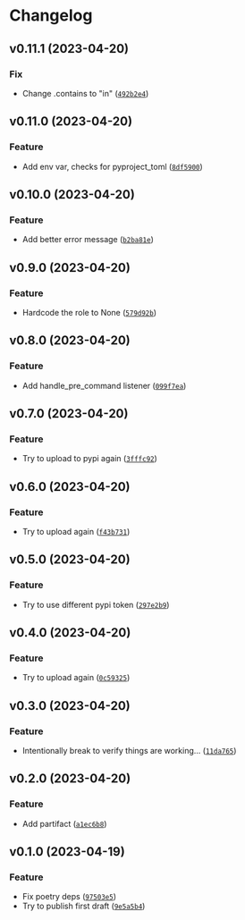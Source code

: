 # Changelog

<!--next-version-placeholder-->

## v0.11.1 (2023-04-20)
### Fix
* Change .contains to "in" ([`492b2e4`](https://github.com/timothestes/poc-poetry-partifact-plugin/commit/492b2e416ae4da64adb7e5376d9b0e135fb4b944))

## v0.11.0 (2023-04-20)
### Feature
* Add env var, checks for pyproject_toml ([`8df5900`](https://github.com/timothestes/poc-poetry-partifact-plugin/commit/8df5900277b864d745847e5ac643bc004a10d98a))

## v0.10.0 (2023-04-20)
### Feature
* Add better error message ([`b2ba81e`](https://github.com/timothestes/poc-poetry-partifact-plugin/commit/b2ba81eac99084e2b71708d4e1a128cf5c98b688))

## v0.9.0 (2023-04-20)
### Feature
* Hardcode the role to None ([`579d92b`](https://github.com/timothestes/poc-poetry-partifact-plugin/commit/579d92b9183af05304844cf6a7a41a36dc89e329))

## v0.8.0 (2023-04-20)
### Feature
* Add handle_pre_command listener ([`099f7ea`](https://github.com/timothestes/poc-poetry-partifact-plugin/commit/099f7eac92036567962f073767e43ec5b4b8b32f))

## v0.7.0 (2023-04-20)
### Feature
* Try to upload to pypi again ([`3fffc92`](https://github.com/timothestes/poc-poetry-partifact-plugin/commit/3fffc924883b1bcc24cdbeeacc21bf322d45b891))

## v0.6.0 (2023-04-20)
### Feature
* Try to upload again ([`f43b731`](https://github.com/timothestes/poc-poetry-partifact-plugin/commit/f43b731f0c65b551c886b0f1c8d4c3f4728fddaa))

## v0.5.0 (2023-04-20)
### Feature
* Try to use different pypi token ([`297e2b9`](https://github.com/timothestes/poc-poetry-partifact-plugin/commit/297e2b9b84c8be68cc8203d821a3e50f62446dff))

## v0.4.0 (2023-04-20)
### Feature
* Try to upload again ([`0c59325`](https://github.com/timothestes/poc-poetry-partifact-plugin/commit/0c5932549565c73cbd5e67e96f3afa4203745693))

## v0.3.0 (2023-04-20)
### Feature
* Intentionally break to verify things are working... ([`11da765`](https://github.com/timothestes/poc-poetry-partifact-plugin/commit/11da7653c39c163efb4c81d9b6e051d7c92a52b3))

## v0.2.0 (2023-04-20)
### Feature
* Add partifact ([`a1ec6b8`](https://github.com/timothestes/poc-poetry-partifact-plugin/commit/a1ec6b864ac7edf03a3c51b53dfdc34c865dde3d))

## v0.1.0 (2023-04-19)
### Feature
* Fix poetry deps ([`97503e5`](https://github.com/timothestes/poc-poetry-partifact-plugin/commit/97503e51fdc813a0d1ab0fcab0f586a01e5453e7))
* Try to publish first draft ([`9e5a5b4`](https://github.com/timothestes/poc-poetry-partifact-plugin/commit/9e5a5b469955c25fbc25378f4a5a3ef9f0c8a9d3))
